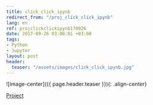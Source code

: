 ```yaml
---
title: click_click_ipynb
redirect_from: "/proj_click_click_ipynb"
lang: en
ref: projclickclickipynb170926
date: 2017-09-26 03:00:01 +03:00
tags:
- Python
- Jupyter
layout: post
header:
  teaser: "/assets/images/click_click_ipynb.jpg"
---
```


![image-center]({{ page.header.teaser }}){: .align-center}

[Project](https://github.com/akarazeev/click_click_ipynb)
